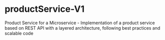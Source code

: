 # productService-V1
Product Service for a Microservice - Implementation of a product service based on REST API with a layered architecture, following best practices and scalable code
